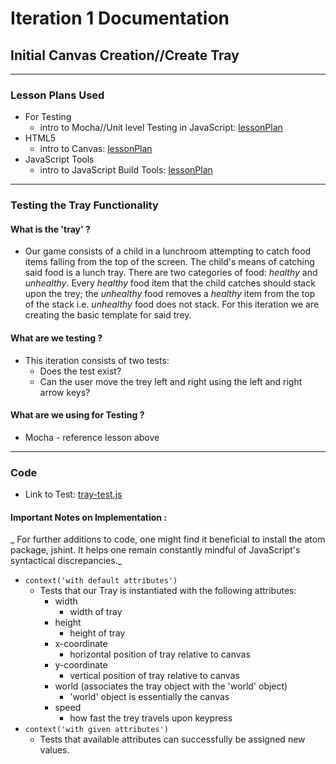 # Iteration 1 Documentation
## Initial Canvas Creation//Create Tray

----
### Lesson Plans Used
  * For Testing
    * intro to Mocha//Unit level Testing in JavaScript: [lessonPlan](https://github.com/turingschool-examples/gametime-testing-journey/)
  * HTML5
    * intro to Canvas: [lessonPlan](https://github.com/mdn/advanced-js-fundamentals-ck/blob/gh-pages/tutorials/03-object-oriented-javascript/03-canvas-and-object-oriented-javascript.md)
  * JavaScript Tools
    * intro to JavaScript Build Tools: [lessonPlan](https://github.com/turingschool/lesson_plans/blob/master/ruby_04-apis_and_scalability/javascript-build-tools.markdown)
-----
### Testing the Tray Functionality

#### What is the 'tray' ?
* Our game consists of a child in a lunchroom attempting to catch food items falling from the top of the screen.  The child's means of catching said food is a lunch tray.  There are two categories of food: _healthy_ and _unhealthy_.  Every _healthy_ food item that the child catches should stack upon the trey; the _unhealthy_ food removes a _healthy_ item from the top of the stack i.e. _unhealthy_ food does not stack.  For this iteration we are creating the basic template for said trey.

#### What are we testing ?
* This iteration consists of two tests:
  * Does the test exist?
  * Can the user move the trey left and right using the left and right arrow keys?

#### What are we using for Testing ?
* Mocha - reference lesson above

----
### Code
  * Link to Test: [tray-test.js]()

#### Important Notes on Implementation :
_ For further additions to code, one might find it beneficial to install the atom package, jshint. It helps one remain constantly mindful of JavaScript's syntactical discrepancies._
* `context('with default attributes')`
  * Tests that our Tray is instantiated with the following attributes:
    * width
      * width of tray
    * height
      * height of tray
    * x-coordinate
      * horizontal position of tray relative to canvas
    * y-coordinate
      * vertical position of tray relative to canvas
    * world (associates the tray object with the 'world' object)
      * 'world' object is essentially the canvas
    * speed
      * how fast the trey travels upon keypress
* `context('with given attributes')`
  * Tests that available attributes can successfully be assigned new values.
